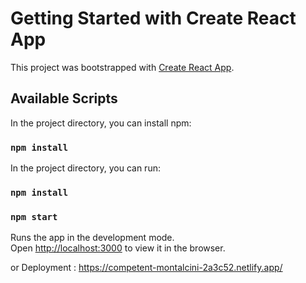 # Getting Started with Create React App

This project was bootstrapped with [Create React App](https://github.com/facebook/create-react-app).

## Available Scripts
In the project directory, you can install npm:
###  `npm install`

In the project directory, you can run:
###  `npm install`

### `npm start`

Runs the app in the development mode.\
Open [http://localhost:3000](http://localhost:3000) to view it in the browser.

or
Deployment :     https://competent-montalcini-2a3c52.netlify.app/


